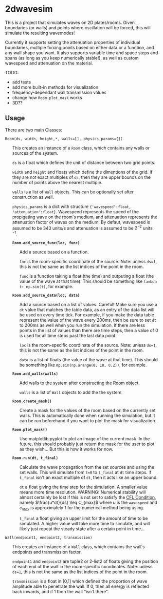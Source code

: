 # 2dwavesim
 
This is a project that simulates waves on 2D plates/rooms. Given boundaries (or walls) and points where oscillation will be forced, this will simulate the resulting wavemodes! 

Currently it supports setting the attenuation properties of individual boundaries, multiple forcing points based on either data or a function, and any wall shape you want. It also supports variable time and space steps and spans (as long as you keep numerically stable!), as well as custom wavespeed and attenuation on the material.

TODO:
- add tests
- add more built-in methods for visualization
- frequency-dependant wall transmission values
- change how `Room.plot_mask` works
- 3D??

## Usage
There are two main Classes:

`Room(ds, width, height,*, walls=[], physics_params={})`

<ul>

This creates an instance of a `Room` class, which contains any walls or sources of the system.

`ds` is a float which defines the unit of distance between two grid points.

`width` and `height` and floats which define the dimentions of the grid. If they are not exact multiples of `ds`, then they are upper bounds on the number of points above the nearest multiple.
    
`walls` is a list of `Wall` objects. This can be optionally set after construction as well.
    
`physics_params` is a dict with structure `{'wavespeed':float, 'attenuation':float}`. Wavespeed represents the speed of the propigating wave on the room's medium, and attenuation represents the attenuation factor of waves on the medium. By defaut, wavespeed is assumed to be 343 units/s and attenuation is assumed to be $2^{-2}$ units 
$^{-1}$.
 
**`Room.add_source_func(loc, func)`**

 <ul>
 
Add a source based on a function.
  
`loc` is the room-specific coordinate of the source. Note: unless `ds=1`, this is not the same as the list indices of the point in the room.

`func` is a function taking a float (the time) and outputing a float (the value of the wave at that time). This should be something like `lambda t: np.sin(t)`, for example.
 
</ul>
 
**`Room.add_source_data(loc, data)`**

 <ul>
 
Add a source based on a list of values. Careful! Make sure you use a `dt` value that matches the table data, as an entry of the data list will be used on every time tick. For example, if you make the data table represent the value of the wave every 200ms, then be sure to set `dt` to 200ms as well when you run the simulation. If there are less points in the list of values than there are time steps, then a value of 0 is used for all time steps past the last data point.
  
`loc` is the room-specific coordinate of the source. Note: unless `ds=1`, this is not the same as the list indices of the point in the room.

`data` is a list of floats (the value of the wave at that time). This should be something like `np.sin(np.arange(0, 10, 0.2))`, for example.
 
</ul>
 
**`Room.add_walls(walls)`**

 <ul>
 
Add walls to the system after constructing the Room object. 
  
`walls` is a list of `Wall` objects to add the the system.
 
</ul>
 
**`Room.create_mask()`**

<ul>
 
Create a mask for the values of the room based on the currently set walls. This is automatically done when running the simulation, but it can be run beforehand if you want to plot the mask for visualization.
 
</ul>
 
**`Room.plot_mask()`**

 <ul>
 
Use matplotlib.pyplot to plot an image of the current mask. In the future, this should probably just return the mask for the user to plot as they wish... But this is how it works for now.
 
</ul>

**`Room.run(dt, t_final)`**

<ul>
 
Calculate the wave propagation from the set sources and using the set walls. This will simulate from `t=0` to `t_final` at `dt` time steps. If `t_final` isn't an exact multiple of `dt`, then it acts like an upper bound. 
  
`dt` a float giving the time step for the simulation. A smaller value means more time resolution. WARNING: Numerical stability will almost certainly be lost if this is not set to satisfy the [CFL Condition](https://en.wikipedia.org/wiki/Courant%E2%80%93Friedrichs%E2%80%93Lewy_condition), namely $\frac{u*dt}{ds} \leq C_{max}$ where $u$ is the `wavespeed` and $c_{max}$ is approximately 1 for the numerical method being using. 

`t_final` a float giving an upper limit for the amount of time to be simulated. A higher value will take more time to simulate, and will likely just repeat the steady state after a certain point in time...
 
</ul>

</ul>
 
`Wall(endpoint1, endpoint2, transmission)`

<ul>

This creates an instance of a `Wall` class, which contains the wall's endpoints and transmission factor.  

`endpoint1` and `endpoint2` are tuple2 or 2-list2 of floats giving the position of each end of the wall in the room-specific coordinates. Note: unless `ds=1`, this is not the same as the list indices of the point in the room.

`transmission` is a float in [0,1] which defines the proportion of wave amplitude able to penetrate the wall. If 0, then all energy is reflected back inwards, and if 1 then the wall "isn't there".
</ul>

